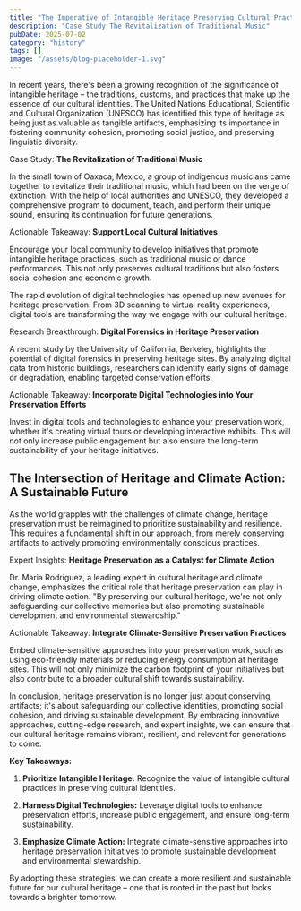 ```yaml
---
title: "The Imperative of Intangible Heritage Preserving Cultural Practices"
description: "Case Study The Revitalization of Traditional Music"
pubDate: 2025-07-02
category: "history"
tags: []
image: "/assets/blog-placeholder-1.svg"
---
```


In recent years, there's been a growing recognition of the significance of intangible heritage – the traditions, customs, and practices that make up the essence of our cultural identities. The United Nations Educational, Scientific and Cultural Organization (UNESCO) has identified this type of heritage as being just as valuable as tangible artifacts, emphasizing its importance in fostering community cohesion, promoting social justice, and preserving linguistic diversity.

Case Study: **The Revitalization of Traditional Music**

In the small town of Oaxaca, Mexico, a group of indigenous musicians came together to revitalize their traditional music, which had been on the verge of extinction. With the help of local authorities and UNESCO, they developed a comprehensive program to document, teach, and perform their unique sound, ensuring its continuation for future generations.

Actionable Takeaway: **Support Local Cultural Initiatives**

Encourage your local community to develop initiatives that promote intangible heritage practices, such as traditional music or dance performances. This not only preserves cultural traditions but also fosters social cohesion and economic growth.

The rapid evolution of digital technologies has opened up new avenues for heritage preservation. From 3D scanning to virtual reality experiences, digital tools are transforming the way we engage with our cultural heritage.

Research Breakthrough: **Digital Forensics in Heritage Preservation**

A recent study by the University of California, Berkeley, highlights the potential of digital forensics in preserving heritage sites. By analyzing digital data from historic buildings, researchers can identify early signs of damage or degradation, enabling targeted conservation efforts.

Actionable Takeaway: **Incorporate Digital Technologies into Your Preservation Efforts**

Invest in digital tools and technologies to enhance your preservation work, whether it's creating virtual tours or developing interactive exhibits. This will not only increase public engagement but also ensure the long-term sustainability of your heritage initiatives.

## **The Intersection of Heritage and Climate Action: A Sustainable Future**

As the world grapples with the challenges of climate change, heritage preservation must be reimagined to prioritize sustainability and resilience. This requires a fundamental shift in our approach, from merely conserving artifacts to actively promoting environmentally conscious practices.

Expert Insights: **Heritage Preservation as a Catalyst for Climate Action**

Dr. Maria Rodriguez, a leading expert in cultural heritage and climate change, emphasizes the critical role that heritage preservation can play in driving climate action. "By preserving our cultural heritage, we're not only safeguarding our collective memories but also promoting sustainable development and environmental stewardship."

Actionable Takeaway: **Integrate Climate-Sensitive Preservation Practices**

Embed climate-sensitive approaches into your preservation work, such as using eco-friendly materials or reducing energy consumption at heritage sites. This will not only minimize the carbon footprint of your initiatives but also contribute to a broader cultural shift towards sustainability.

In conclusion, heritage preservation is no longer just about conserving artifacts; it's about safeguarding our collective identities, promoting social cohesion, and driving sustainable development. By embracing innovative approaches, cutting-edge research, and expert insights, we can ensure that our cultural heritage remains vibrant, resilient, and relevant for generations to come.

**Key Takeaways:**

1. **Prioritize Intangible Heritage:** Recognize the value of intangible cultural practices in preserving cultural identities.

2. **Harness Digital Technologies:** Leverage digital tools to enhance preservation efforts, increase public engagement, and ensure long-term sustainability.

3. **Emphasize Climate Action:** Integrate climate-sensitive approaches into heritage preservation initiatives to promote sustainable development and environmental stewardship.

By adopting these strategies, we can create a more resilient and sustainable future for our cultural heritage – one that is rooted in the past but looks towards a brighter tomorrow.